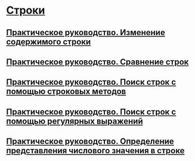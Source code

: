 # [Строки](index.md)
## [Практическое руководство. Изменение содержимого строки](how-to-modify-string-contents.md)
## [Практическое руководство. Сравнение строк](how-to-compare-strings.md)
## [Практическое руководство. Поиск строк с помощью строковых методов](how-to-search-strings-using-string-methods.md)
## [Практическое руководство. Поиск строк с помощью регулярных выражений](how-to-search-strings-using-regular-expressions.md)
## [Практическое руководство. Определение представления числового значения в строке](how-to-determine-whether-a-string-represents-a-numeric-value.md)
